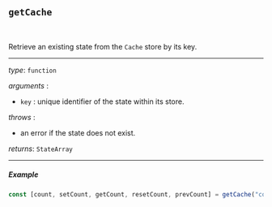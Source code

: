 ## `getCache`

<br>

Retrieve an existing state from the `Cache` store by its key.

---

_type_: `function`

_arguments_ :

-   `key` : unique identifier of the state within its store.

_throws_ :

-   an error if the state does not exist.

_returns_: `StateArray`

---

##### Example

```js
const [count, setCount, getCount, resetCount, prevCount] = getCache("count");
```

